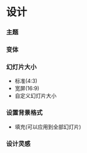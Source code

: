 # 设计



### 主题

### 变体

### 幻灯片大小

- 标准(4:3)
- 宽屏(16:9)
- 自定义幻灯片大小

### 设置背景格式

- 填充(可以应用到全部幻灯片)

### 设计灵感
